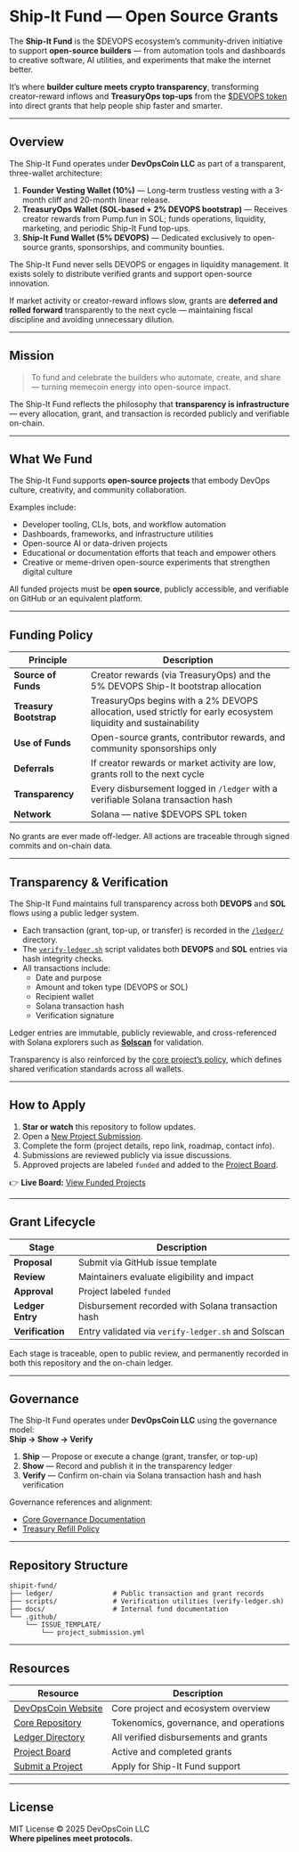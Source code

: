 # Ship-It Fund — Open Source Grants

The **Ship-It Fund** is the $DEVOPS ecosystem’s community-driven initiative to support **open-source builders** — from automation tools and dashboards to creative software, AI utilities, and experiments that make the internet better.

It’s where **builder culture meets crypto transparency**, transforming creator-reward inflows and **TreasuryOps top-ups** from the [$DEVOPS token](https://devopscoin.ai) into direct grants that help people ship faster and smarter.

---

## Overview

The Ship-It Fund operates under **DevOpsCoin LLC** as part of a transparent, three-wallet architecture:

1. **Founder Vesting Wallet (10%)** — Long-term trustless vesting with a 3-month cliff and 20-month linear release.
2. **TreasuryOps Wallet (SOL-based + 2% DEVOPS bootstrap)** — Receives creator rewards from Pump.fun in SOL; funds operations, liquidity, marketing, and periodic Ship-It Fund top-ups.
3. **Ship-It Fund Wallet (5% DEVOPS)** — Dedicated exclusively to open-source grants, sponsorships, and community bounties.

The Ship-It Fund never sells DEVOPS or engages in liquidity management. It exists solely to distribute verified grants and support open-source innovation.

If market activity or creator-reward inflows slow, grants are **deferred and rolled forward** transparently to the next cycle — maintaining fiscal discipline and avoiding unnecessary dilution.

---

## Mission

> To fund and celebrate the builders who automate, create, and share — turning memecoin energy into open-source impact.

The Ship-It Fund reflects the philosophy that **transparency is infrastructure** — every allocation, grant, and transaction is recorded publicly and verifiable on-chain.

---

## What We Fund

The Ship-It Fund supports **open-source projects** that embody DevOps culture, creativity, and community collaboration.

Examples include:

- Developer tooling, CLIs, bots, and workflow automation
- Dashboards, frameworks, and infrastructure utilities
- Open-source AI or data-driven projects
- Educational or documentation efforts that teach and empower others
- Creative or meme-driven open-source experiments that strengthen digital culture

All funded projects must be **open source**, publicly accessible, and verifiable on GitHub or an equivalent platform.

---

## Funding Policy

| Principle              | Description                                                                                                    |
| ---------------------- | -------------------------------------------------------------------------------------------------------------- |
| **Source of Funds**    | Creator rewards (via TreasuryOps) and the 5% DEVOPS Ship-It bootstrap allocation                               |
| **Treasury Bootstrap** | TreasuryOps begins with a 2% DEVOPS allocation, used strictly for early ecosystem liquidity and sustainability |
| **Use of Funds**       | Open-source grants, contributor rewards, and community sponsorships only                                       |
| **Deferrals**          | If creator rewards or market activity are low, grants roll to the next cycle                                   |
| **Transparency**       | Every disbursement logged in `/ledger` with a verifiable Solana transaction hash                               |
| **Network**            | Solana — native $DEVOPS SPL token                                                                              |

No grants are ever made off-ledger. All actions are traceable through signed commits and on-chain data.

---

## Transparency & Verification

The Ship-It Fund maintains full transparency across both **DEVOPS** and **SOL** flows using a public ledger system.

- Each transaction (grant, top-up, or transfer) is recorded in the [`/ledger/`](./ledger) directory.
- The [`verify-ledger.sh`](./verify-ledger.sh) script validates both **DEVOPS** and **SOL** entries via hash integrity checks.
- All transactions include:
  - Date and purpose
  - Amount and token type (DEVOPS or SOL)
  - Recipient wallet
  - Solana transaction hash
  - Verification signature

Ledger entries are immutable, publicly reviewable, and cross-referenced with Solana explorers such as **[Solscan](https://solscan.io/)** for validation.

Transparency is also reinforced by the [core project’s policy](https://github.com/DevOpsCoin/core/blob/main/docs/operations/TRANSPARENCY.md), which defines shared verification standards across all wallets.

---

## How to Apply

1. **Star or watch** this repository to follow updates.
2. Open a [New Project Submission](../../issues/new?assignees=&labels=submission&template=project_submission.yml).
3. Complete the form (project details, repo link, roadmap, contact info).
4. Submissions are reviewed publicly via issue discussions.
5. Approved projects are labeled `funded` and added to the [Project Board](https://github.com/orgs/DevOpsCoin/projects/1).

👉 **Live Board:** [View Funded Projects](https://github.com/orgs/DevOpsCoin/projects/1)

---

## Grant Lifecycle

| Stage            | Description                                        |
| ---------------- | -------------------------------------------------- |
| **Proposal**     | Submit via GitHub issue template                   |
| **Review**       | Maintainers evaluate eligibility and impact        |
| **Approval**     | Project labeled `funded`                           |
| **Ledger Entry** | Disbursement recorded with Solana transaction hash |
| **Verification** | Entry validated via `verify-ledger.sh` and Solscan |

Each stage is traceable, open to public review, and permanently recorded in both this repository and the on-chain ledger.

---

## Governance

The Ship-It Fund operates under **DevOpsCoin LLC** using the governance model:  
**Ship → Show → Verify**

1. **Ship** — Propose or execute a change (grant, transfer, or top-up)
2. **Show** — Record and publish it in the transparency ledger
3. **Verify** — Confirm on-chain via Solana transaction hash and hash verification

Governance references and alignment:

- [Core Governance Documentation](https://github.com/DevOpsCoin/core/blob/main/docs/operations/GOVERNANCE.md)
- [Treasury Refill Policy](https://github.com/DevOpsCoin/core/blob/main/docs/token/TREASURY_REFILL_POLICY.md)

---

## Repository Structure

```text
shipit-fund/
├── ledger/               # Public transaction and grant records
├── scripts/              # Verification utilities (verify-ledger.sh)
├── docs/                 # Internal fund documentation
└── .github/
    └── ISSUE_TEMPLATE/
        └── project_submission.yml
```

---

## Resources

| Resource                                                                                          | Description                            |
| ------------------------------------------------------------------------------------------------- | -------------------------------------- |
| [DevOpsCoin Website](https://devopscoin.ai)                                                       | Core project and ecosystem overview    |
| [Core Repository](https://github.com/DevOpsCoin/core)                                             | Tokenomics, governance, and operations |
| [Ledger Directory](./ledger)                                                                      | All verified disbursements and grants  |
| [Project Board](https://github.com/orgs/DevOpsCoin/projects/1)                                    | Active and completed grants            |
| [Submit a Project](../../issues/new?assignees=&labels=submission&template=project_submission.yml) | Apply for Ship-It Fund support         |

---

## License

MIT License © 2025 DevOpsCoin LLC  
**Where pipelines meet protocols.**
